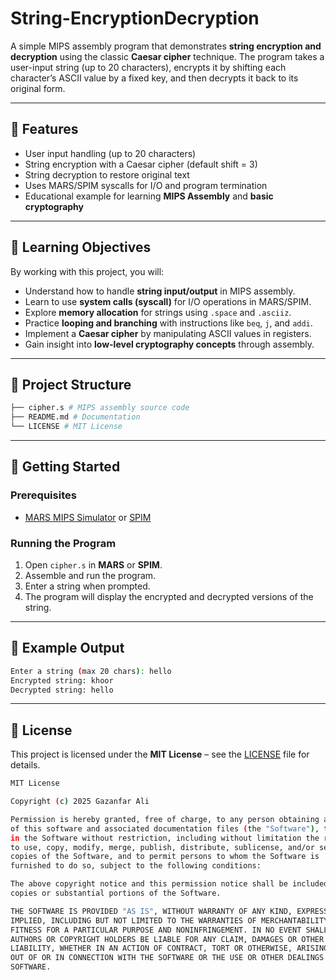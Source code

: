 # String-EncryptionDecryption 

A simple MIPS assembly program that demonstrates **string encryption and decryption** using the classic **Caesar cipher** technique. The program takes a user-input string (up to 20 characters), encrypts it by shifting each character’s ASCII value by a fixed key, and then decrypts it back to its original form.  

---

## 📌 Features  
- User input handling (up to 20 characters)  
- String encryption with a Caesar cipher (default shift = 3)  
- String decryption to restore original text  
- Uses MARS/SPIM syscalls for I/O and program termination  
- Educational example for learning **MIPS Assembly** and **basic cryptography**  

---

## 🎯 Learning Objectives  
By working with this project, you will:  
- Understand how to handle **string input/output** in MIPS assembly.  
- Learn to use **system calls (syscall)** for I/O operations in MARS/SPIM.  
- Explore **memory allocation** for strings using `.space` and `.asciiz`.  
- Practice **looping and branching** with instructions like `beq`, `j`, and `addi`.  
- Implement a **Caesar cipher** by manipulating ASCII values in registers.  
- Gain insight into **low-level cryptography concepts** through assembly.  

---

## 📂 Project Structure  
```bash
├── cipher.s # MIPS assembly source code
├── README.md # Documentation
└── LICENSE # MIT License
```


---

## 🚀 Getting Started  

### Prerequisites  
- [MARS MIPS Simulator](http://courses.missouristate.edu/kenvollmar/mars/) or [SPIM](https://spimsimulator.sourceforge.net/)  

### Running the Program  
1. Open `cipher.s` in **MARS** or **SPIM**.  
2. Assemble and run the program.  
3. Enter a string when prompted.  
4. The program will display the encrypted and decrypted versions of the string.  

---

## 📝 Example Output  
```bash
Enter a string (max 20 chars): hello
Encrypted string: khoor
Decrypted string: hello
```


---

## 📜 License  
This project is licensed under the **MIT License** – see the [LICENSE](./LICENSE) file for details.  
```bash
MIT License

Copyright (c) 2025 Gazanfar Ali

Permission is hereby granted, free of charge, to any person obtaining a copy
of this software and associated documentation files (the "Software"), to deal
in the Software without restriction, including without limitation the rights
to use, copy, modify, merge, publish, distribute, sublicense, and/or sell
copies of the Software, and to permit persons to whom the Software is
furnished to do so, subject to the following conditions:

The above copyright notice and this permission notice shall be included in all
copies or substantial portions of the Software.

THE SOFTWARE IS PROVIDED "AS IS", WITHOUT WARRANTY OF ANY KIND, EXPRESS OR
IMPLIED, INCLUDING BUT NOT LIMITED TO THE WARRANTIES OF MERCHANTABILITY,
FITNESS FOR A PARTICULAR PURPOSE AND NONINFRINGEMENT. IN NO EVENT SHALL THE
AUTHORS OR COPYRIGHT HOLDERS BE LIABLE FOR ANY CLAIM, DAMAGES OR OTHER
LIABILITY, WHETHER IN AN ACTION OF CONTRACT, TORT OR OTHERWISE, ARISING FROM,
OUT OF OR IN CONNECTION WITH THE SOFTWARE OR THE USE OR OTHER DEALINGS IN THE
SOFTWARE.
```
